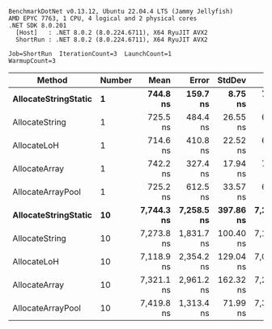 ```

BenchmarkDotNet v0.13.12, Ubuntu 22.04.4 LTS (Jammy Jellyfish)
AMD EPYC 7763, 1 CPU, 4 logical and 2 physical cores
.NET SDK 8.0.201
  [Host]   : .NET 8.0.2 (8.0.224.6711), X64 RyuJIT AVX2
  ShortRun : .NET 8.0.2 (8.0.224.6711), X64 RyuJIT AVX2

Job=ShortRun  IterationCount=3  LaunchCount=1  
WarmupCount=3  

```
| Method               | Number | Mean       | Error      | StdDev    | Min        | Max        | Gen0   | Gen1   | Allocated |
|--------------------- |------- |-----------:|-----------:|----------:|-----------:|-----------:|-------:|-------:|----------:|
| **AllocateStringStatic** | **1**      |   **744.8 ns** |   **159.7 ns** |   **8.75 ns** |   **738.4 ns** |   **754.8 ns** | **0.0124** | **0.0114** |   **1.02 KB** |
| AllocateString       | 1      |   725.5 ns |   484.4 ns |  26.55 ns |   697.4 ns |   750.2 ns | 0.0124 | 0.0114 |   1.02 KB |
| AllocateLoH          | 1      |   714.6 ns |   410.8 ns |  22.52 ns |   693.8 ns |   738.5 ns | 0.0124 | 0.0114 |   1.02 KB |
| AllocateArray        | 1      |   742.2 ns |   327.4 ns |  17.94 ns |   721.8 ns |   755.5 ns | 0.0124 | 0.0114 |   1.02 KB |
| AllocateArrayPool    | 1      |   725.2 ns |   612.5 ns |  33.57 ns |   687.1 ns |   750.3 ns | 0.0124 | 0.0114 |   1.02 KB |
| **AllocateStringStatic** | **10**     | **7,744.3 ns** | **7,258.5 ns** | **397.86 ns** | **7,297.2 ns** | **8,059.3 ns** | **0.1221** | **0.1144** |  **10.23 KB** |
| AllocateString       | 10     | 7,273.8 ns | 1,831.7 ns | 100.40 ns | 7,158.0 ns | 7,336.4 ns | 0.1221 | 0.1144 |  10.23 KB |
| AllocateLoH          | 10     | 7,118.9 ns | 2,354.2 ns | 129.04 ns | 7,001.3 ns | 7,256.9 ns | 0.1221 | 0.1144 |  10.23 KB |
| AllocateArray        | 10     | 7,321.1 ns | 2,961.2 ns | 162.32 ns | 7,220.6 ns | 7,508.4 ns | 0.1221 | 0.1144 |  10.23 KB |
| AllocateArrayPool    | 10     | 7,419.8 ns | 1,313.4 ns |  71.99 ns | 7,344.5 ns | 7,487.9 ns | 0.1221 | 0.1144 |  10.23 KB |
